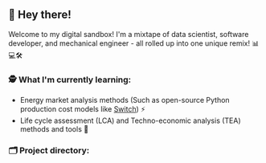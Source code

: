 ## 👋 Hey there!

Welcome to my digital sandbox! I'm a mixtape of data scientist, software developer, and mechanical engineer - all rolled up into one unique remix! 📊💻🛠

### 🕵️ What I'm currently learning:

- Energy market analysis methods (Such as open-source Python production cost models like [Switch](https://github.com/switch-model/switch)) ⚡️
- Life cycle assessment (LCA) and Techno-economic analysis (TEA) methods and tools 💸

### 🗂 Project directory:
